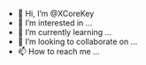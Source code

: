 - 👋 Hi, I’m @XCoreKey
- 👀 I’m interested in ...
- 🌱 I’m currently learning ...
- 💞️ I’m looking to collaborate on ...
- 📫 How to reach me ...

<!---
laminaaeterna/laminaaeterna is a ✨ special ✨ repository because its `README.md` (this file) appears on your GitHub profile.
You can click the Preview link to take a look at your changes.
--->
